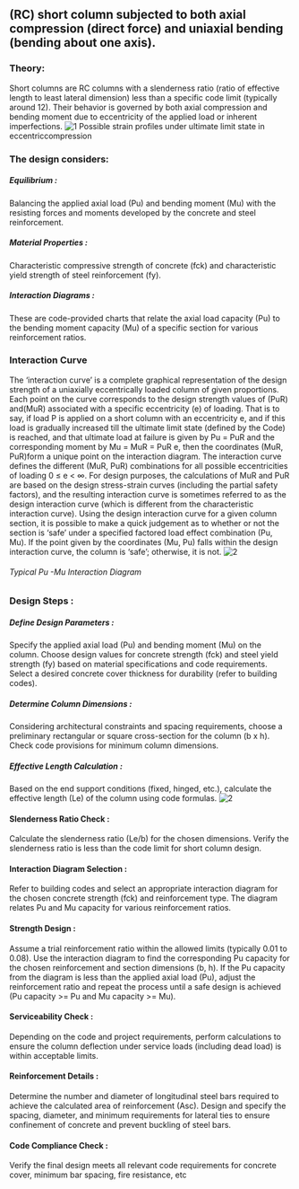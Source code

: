 ## (RC) short column subjected to both axial compression (direct force) and uniaxial bending (bending about one axis).
### Theory:
Short columns are RC columns with a slenderness ratio (ratio of effective length to least lateral dimension) less than a specific code limit (typically around 12). Their behavior is governed by both axial compression and bending moment due to eccentricity of the applied load or inherent imperfections.
![1](image1.png)
Possible strain profiles under ultimate limit state in eccentriccompression
### The design considers:

##### Equilibrium :  
Balancing the applied axial load (Pu) and bending moment (Mu) with the resisting forces and moments developed by the concrete and steel reinforcement.
##### Material Properties :
Characteristic compressive strength of concrete (fck) and characteristic yield strength of steel reinforcement (fy).
##### Interaction Diagrams :
These are code-provided charts that relate the axial load capacity (Pu) to the bending moment capacity (Mu) of a specific section for various reinforcement ratios.

### Interaction Curve

The ‘interaction curve’ is a complete graphical representation of the design strength of a uniaxially eccentrically loaded column of given proportions. Each point on the curve corresponds to the design strength values of (PuR)  and(MuR)  associated with a specific eccentricity (e) of loading. That is to say, if load P is applied on a short column with an eccentricity e, and if this load is gradually increased till the ultimate limit state (defined by the Code) is reached, and that ultimate load at failure is given by Pu = PuR and the corresponding moment by Mu = MuR = PuR e, then the coordinates (MuR, PuR)form a unique point on the interaction diagram.
The interaction curve defines the different (MuR, PuR) combinations for all possible eccentricities of loading 0 ≤ e < ∞. For design purposes, the calculations of MuR and PuR are based on the design stress-strain curves (including the partial safety factors), and the resulting interaction curve is sometimes referred to as the design interaction curve (which is different from the characteristic interaction curve). Using the design interaction curve for a given column section, it is possible to make a quick judgement as to whether or not the section is ‘safe’ under a specified factored load effect combination (Pu, Mu). If the point given by the coordinates (Mu, Pu) falls within the design interaction curve, the column is ‘safe’; otherwise, it is not.
![2](image2.png)
###### Typical Pu -Mu Interaction Diagram
### Design Steps :

##### Define Design Parameters :
Specify the applied axial load (Pu) and bending moment (Mu) on the column.
Choose design values for concrete strength (fck) and steel yield strength (fy) based on material specifications and code requirements.
Select a desired concrete cover thickness for durability (refer to building codes).

##### Determine Column Dimensions :
Considering architectural constraints and spacing requirements, choose a preliminary rectangular or square cross-section for the column (b x h).
Check code provisions for minimum column dimensions.

##### Effective Length Calculation :
Based on the end support conditions (fixed, hinged, etc.), calculate the effective length (Le) of the column using code formulas.
![2](image3.png)
#### Slenderness Ratio Check :

Calculate the slenderness ratio (Le/b) for the chosen dimensions.
Verify the slenderness ratio is less than the code limit for short column design.

#### Interaction Diagram Selection :

Refer to building codes and select an appropriate interaction diagram for the chosen concrete strength (fck) and reinforcement type. The diagram relates Pu and Mu capacity for various reinforcement ratios.

#### Strength Design :

Assume a trial reinforcement ratio within the allowed limits (typically 0.01 to 0.08).
Use the interaction diagram to find the corresponding Pu capacity for the chosen reinforcement and section dimensions (b, h).
If the Pu capacity from the diagram is less than the applied axial load (Pu), adjust the reinforcement ratio and repeat the process until a safe design is achieved (Pu capacity >= Pu and Mu capacity >= Mu).
#### Serviceability Check :
Depending on the code and project requirements, perform calculations to ensure the column deflection under service loads (including dead load) is within acceptable limits.
#### Reinforcement Details :
Determine the number and diameter of longitudinal steel bars required to achieve the calculated area of reinforcement (Asc).
Design and specify the spacing, diameter, and minimum requirements for lateral ties to ensure confinement of concrete and prevent buckling of steel bars.
#### Code Compliance Check :
Verify the final design meets all relevant code requirements for concrete cover, minimum bar spacing, fire resistance, etc

